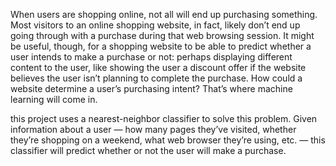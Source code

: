 When users are shopping online, not all will end up purchasing something. Most visitors to an online shopping website, in fact, likely don’t end up going through with a purchase during that web browsing session. It might be useful, though, for a shopping website to be able to predict whether a user intends to make a purchase or not: perhaps displaying different content to the user, like showing the user a discount offer if the website believes the user isn’t planning to complete the purchase. How could a website determine a user’s purchasing intent? That’s where machine learning will come in.

this project uses a nearest-neighbor classifier to solve this problem. Given information about a user — how many pages they’ve visited, whether they’re shopping on a weekend, what web browser they’re using, etc. — this classifier will predict whether or not the user will make a purchase. 
